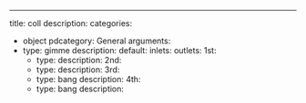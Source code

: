 ---
title: coll
description:
categories:
 - object
pdcategory: General
arguments:
- type: gimme
  description:
  default:
inlets:
outlets:
  1st:
  - type: 
    description:
  2nd:
  - type: 
    description:
  3rd:
  - type: bang
    description:
  4th:
  - type: bang
    description:
